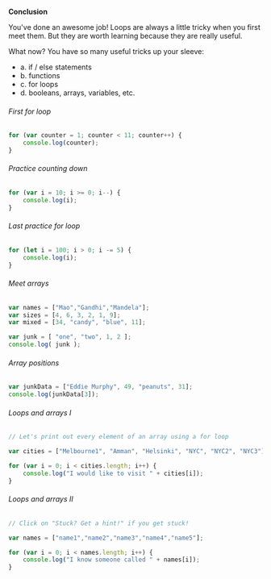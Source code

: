 **Conclusion**

You've done an awesome job! Loops are always a little tricky when you first meet them. But they are worth learning because they are really useful.

What now? You have so many useful tricks up your sleeve:

 - a. if / else statements
 - b. functions
 - c. for loops
 - d. booleans, arrays, variables, etc.




###### First for loop

```javascript
for (var counter = 1; counter < 11; counter++) {
	console.log(counter);
}
```


###### Practice counting down

```javascript
for (var i = 10; i >= 0; i--) {
	console.log(i);
}
```


###### Last practice for loop

```javascript
for (let i = 100; i > 0; i -= 5) {
    console.log(i);
}
```


###### Meet arrays

```javascript
var names = ["Mao","Gandhi","Mandela"];
var sizes = [4, 6, 3, 2, 1, 9];
var mixed = [34, "candy", "blue", 11];

var junk = [ "one", "two", 1, 2 ];
console.log( junk );
```

###### Array positions

```javascript
var junkData = ["Eddie Murphy", 49, "peanuts", 31];
console.log(junkData[3]);
```

###### Loops and arrays I

```javascript
// Let's print out every element of an array using a for loop

var cities = ["Melbourne1", "Amman", "Helsinki", "NYC", "NYC2", "NYC3"];

for (var i = 0; i < cities.length; i++) {
    console.log("I would like to visit " + cities[i]);
}
```

###### Loops and arrays II

```javascript
// Click on "Stuck? Get a hint!" if you get stuck!

var names = ["name1","name2","name3","name4","name5"];

for (var i = 0; i < names.length; i++) {
    console.log("I know someone called " + names[i]);    
}
```
